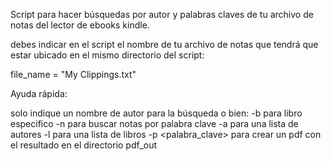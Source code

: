 Script para hacer búsquedas por autor y palabras claves de tu archivo de notas del lector de ebooks kindle.

debes indicar en el script el nombre de tu archivo de notas que tendrá que estar ubicado en el mismo directorio del script:

file_name = "My Clippings.txt"

Ayuda rápida:	

solo indique un nombre de autor para la búsqueda o bien:
-b <libro> para libro especifico
-n <palabra> para buscar notas por palabra clave
-a para una lista de autores
-l para una lista de libros
-p <palabra_clave> para crear un pdf con el resultado en el directorio pdf_out
